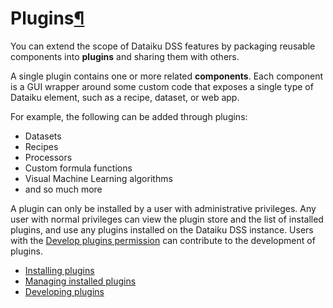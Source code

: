 Plugins[¶](#plugins "Permalink to this heading")
================================================


You can extend the scope of Dataiku DSS features by packaging reusable components into **plugins** and sharing them with others.


A single plugin contains one or more related **components**. Each component is a GUI wrapper around some custom code that exposes a single type of Dataiku element, such as a recipe, dataset, or web app.


For example, the following can be added through plugins:


* Datasets
* Recipes
* Processors
* Custom formula functions
* Visual Machine Learning algorithms
* and so much more


A plugin can only be installed by a user with administrative privileges. Any user with normal privileges can view the plugin store and the list of installed plugins, and use any plugins installed on the Dataiku DSS instance. Users with the [Develop plugins permission](../security/permissions.html) can contribute to the development of plugins.



* [Installing plugins](installing.html)
* [Managing installed plugins](installed.html)
* [Developing plugins](reference/index.html)